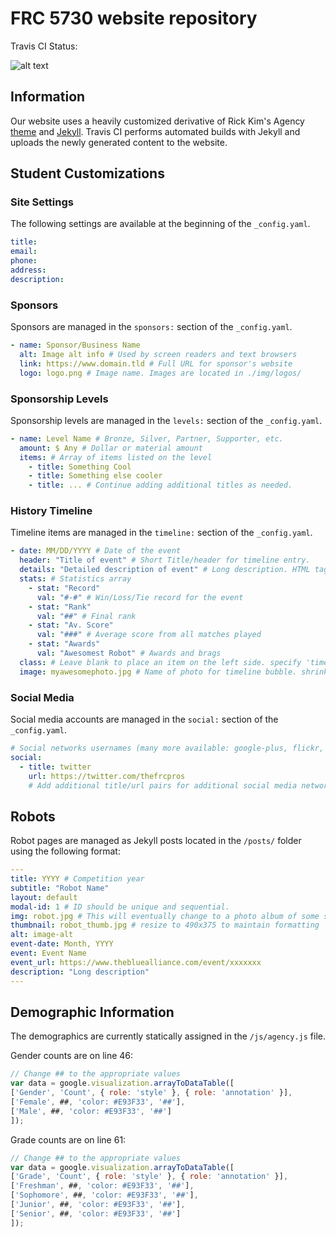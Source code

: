 # FRC 5730 website repository

Travis CI Status:

![alt text](https://travis-ci.org/FRC5730/2018-website.svg?branch=master "Build Status")

## Information

Our website uses a heavily customized derivative of Rick Kim's Agency [theme](https://github.com/y7kim/agency-jekyll-theme) and [Jekyll](http://jekyllrb.com/). Travis CI performs automated builds with Jekyll and uploads the newly generated content to the website.

## Student Customizations

### Site Settings

The following settings are available at the beginning of the `_config.yaml`.

``` yaml
title:
email:
phone:
address:
description:
```

### Sponsors

Sponsors are managed in the `sponsors:` section of the `_config.yaml`.

``` yaml
- name: Sponsor/Business Name
  alt: Image alt info # Used by screen readers and text browsers
  link: https://www.domain.tld # Full URL for sponsor's website
  logo: logo.png # Image name. Images are located in ./img/logos/
```

### Sponsorship Levels

Sponsorship levels are managed in the `levels:` section of the `_config.yaml`.

``` yaml
- name: Level Name # Bronze, Silver, Partner, Supporter, etc.
  amount: $ Any # Dollar or material amount
  items: # Array of items listed on the level
    - title: Something Cool
    - title: Something else cooler
    - title: ... # Continue adding additional titles as needed.
```

### History Timeline

Timeline items are managed in the `timeline:` section of the `_config.yaml`.

``` yaml
- date: MM/DD/YYYY # Date of the event
  header: "Title of event" # Short Title/header for timeline entry.
  details: "Detailed description of event" # Long description. HTML tags are acceptable. Make sure to use double quotes to prevent errors with character escaping/ HTML tags.
  stats: # Statistics array
    - stat: "Record"
      val: "#-#" # Win/Loss/Tie record for the event
    - stat: "Rank"
      val: "##" # Final rank
    - stat: "Av. Score"
      val: "###" # Average score from all matches played
    - stat: "Awards"
      val: "Awesomest Robot" # Awards and brags
  class: # Leave blank to place an item on the left side. specify 'timeline-inverted' to place item on the right
  image: myawesomephoto.jpg # Name of photo for timeline bubble. shrink size to ~480px and crop to square. Place photo in /img/history/
```

### Social Media

Social media accounts are managed in the `social:` section of the `_config.yaml`.

``` yaml
# Social networks usernames (many more available: google-plus, flickr, dribbble, pinterest, instagram, tumblr, linkedin, etc.)
social:
  - title: twitter
    url: https://twitter.com/thefrcpros
    # Add additional title/url pairs for additional social media networks
```

## Robots

Robot pages are managed as Jekyll posts located in the `/posts/` folder using the following format:

``` yaml
---
title: YYYY # Competition year
subtitle: "Robot Name"
layout: default
modal-id: 1 # ID should be unique and sequential.
img: robot.jpg # This will eventually change to a photo album of some sort.
thumbnail: robot_thumb.jpg # resize to 490x375 to maintain formatting
alt: image-alt
event-date: Month, YYYY
event: Event Name
event_url: https://www.thebluealliance.com/event/xxxxxxx
description: "Long description"
---
```

## Demographic Information

The demographics are currently statically assigned in the `/js/agency.js` file.

Gender counts are on line 46:

``` javascript
// Change ## to the appropriate values
var data = google.visualization.arrayToDataTable([
['Gender', 'Count', { role: 'style' }, { role: 'annotation' }],
['Female', ##, 'color: #E93F33', '##'],
['Male', ##, 'color: #E93F33', '##']
]);
```

Grade counts are on line 61:

``` javascript
// Change ## to the appropriate values
var data = google.visualization.arrayToDataTable([
['Grade', 'Count', { role: 'style' }, { role: 'annotation' }],
['Freshman', ##, 'color: #E93F33', '##'],
['Sophomore', ##, 'color: #E93F33', '##'],
['Junior', ##, 'color: #E93F33', '##'],
['Senior', ##, 'color: #E93F33', '##']
]);
```